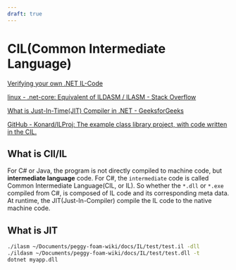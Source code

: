 ```yaml
---
draft: true
---
```



# CIL(Common Intermediate Language)

[Verifying your own .NET IL-Code](https://www.dynatrace.com/news/blog/verifying-your-own-dotnet-il-code/)

[linux - .net-core: Equivalent of ILDASM / ILASM - Stack Overflow](https://stackoverflow.com/questions/39979851/net-core-equivalent-of-ildasm-ilasm)

[What is Just-In-Time(JIT) Compiler in .NET - GeeksforGeeks](https://www.geeksforgeeks.org/what-is-just-in-time-jit-compiler-in-dot-net/)

[GitHub - Konard/ILProj: The example class library project, with code written in the CIL.](https://github.com/Konard/ILProj)

## What is CIl/IL

For C# or Java, the program is not directly compiled to machine code, but **intermediate language** code. For C#, the `intermediate` code is called Common Intermediate Language(CIL, or IL). So whether the `*.dll` or `*.exe` compiled from C#, is composed of IL code and its corresponding meta data. At runtime, the JIT(Just-In-Compiler) compile the IL code to the native machine code.

## What is JIT

```sh
./ilasm ~/Documents/peggy-foam-wiki/docs/IL/test/test.il -dll
./ildasm ~/Documents/peggy-foam-wiki/docs/IL/test/test.dll -t
dotnet myapp.dll
```
